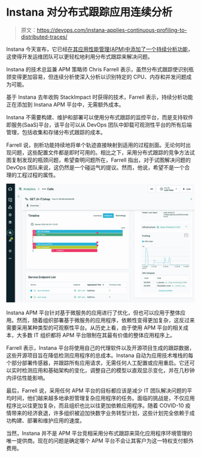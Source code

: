 # Instana 对分布式跟踪应用连续分析

> 原文：<https://devops.com/instana-applies-continuous-profiling-to-distributed-traces/>

Instana 今天宣布，它已经[在其应用性能管理(APM)中添加了一个持续分析功能](https://www.instana.com/press-releases/instana-announces-direct-integration-of-traces-with-always-on-production-profiling/)，这使得开发运维团队可以更轻松地利用分布式跟踪来解决问题。

Instana 的技术总监兼 APM 策略师 Chris Farrell 表示，虽然分布式跟踪使识别瓶颈变得更加容易，但连续分析使深入分析以识别特定的 CPU、内存和并发问题成为可能。

基于 Instana 去年收购 StackImpact 时获得的技术，Farrell 表示，持续分析功能正在添加到 Instana APM 平台中，无需额外成本。

Instana 不需要构建、维护和部署可以使用分布式跟踪的监控平台，而是支持软件即服务(SaaS)平台，该平台可以从 DevOps 团队中卸载可观测性平台的所有后端管理，包括收集和存储分布式跟踪的成本。

Farrell 说，剖析功能持续地将单个轨迹直接映射到适用的过程剖面。无论何时出现问题，这些配置文件都是即时可用的。相比之下，采用分布式跟踪的竞争方法试图复制发现的瓶颈问题，希望查明问题所在，Farrell 指出，对于试图解决问题的 DevOps 团队来说，这仍然是一个碰运气的提议。然而，他说，希望不是一个合理的工程过程的属性。

![](img/b4d83d28a81e1e86aaa807a6f3733667.png)

Instana APM 平台针对基于微服务的应用进行了优化，但也可以应用于整体应用。然而，随着组织部署基于微服务的应用程序，依赖性变得更加复杂，这反过来需要采用某种类型的可观察性平台。从历史上看，由于使用 APM 平台的相关成本，大多数 IT 组织都将 APM 平台限制在其最有价值的整体应用程序上。

Farrell 表示，Instana 平台将使用自己的代理软件以及开源项目生成的跟踪数据，这些开源项目旨在降低检测应用程序的总成本。Instana 自动为应用技术堆栈的每个部分部署传感器，并跟踪所有应用请求，无需任何人工配置或应用重启。它还可以实时检测应用和基础架构的变化，调整自己的模型以直观显示变化，并在几秒钟内评估性能影响。

最后，Farrell 说，采用任何 APM 平台的目标都应该是减少 IT 团队解决问题的平均时间，他们越来越多地承担管理复杂应用程序的任务。面临的挑战是，不仅应用程序比以往更加复杂，而且组织也比以往更加依赖应用程序。随着 COVID-10 疫情带来的经济衰退，许多组织被迫加快数字业务转型计划，这些计划完全依赖于成功构建、部署和维护应用的速度。

当然，Instana 并不是 APM 平台竞相采用分布式跟踪来简化应用程序环境管理的唯一提供商。现在的问题是确定哪个 APM 平台不会让其客户为这一特权支付额外费用。